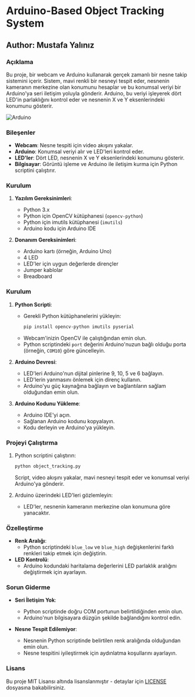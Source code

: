# Arduino-Based Object Tracking System

## Author: Mustafa Yalınız

### Açıklama
Bu proje, bir webcam ve Arduino kullanarak gerçek zamanlı bir nesne takip sistemini içerir. Sistem, mavi renkli bir nesneyi tespit eder, nesnenin kameranın merkezine olan konumunu hesaplar ve bu konumsal veriyi bir Arduino'ya seri iletişim yoluyla gönderir. Arduino, bu veriyi işleyerek dört LED'in parlaklığını kontrol eder ve nesnenin X ve Y eksenlerindeki konumunu gösterir.

![Arduino](images/arduino_serial.gif)


### Bileşenler
- **Webcam**: Nesne tespiti için video akışını yakalar.
- **Arduino**: Konumsal veriyi alır ve LED'leri kontrol eder.
- **LED'ler**: Dört LED, nesnenin X ve Y eksenlerindeki konumunu gösterir.
- **Bilgisayar**: Görüntü işleme ve Arduino ile iletişim kurma için Python scriptini çalıştırır.

### Kurulum
1. **Yazılım Gereksinimleri**:
   - Python 3.x
   - Python için OpenCV kütüphanesi (`opencv-python`)
   - Python için imutils kütüphanesi (`imutils`)
   - Arduino kodu için Arduino IDE

2. **Donanım Gereksinimleri**:
   - Arduino kartı (örneğin, Arduino Uno)
   - 4 LED
   - LED'ler için uygun değerlerde dirençler
   - Jumper kablolar
   - Breadboard

### Kurulum
1. **Python Scripti**:
   - Gerekli Python kütüphanelerini yükleyin:
     ```bash
     pip install opencv-python imutils pyserial
     ```
   - Webcam'inizin OpenCV ile çalıştığından emin olun.
   - Python scriptindeki `port` değerini Arduino'nuzun bağlı olduğu porta (örneğin, `COM10`) göre güncelleyin.

2. **Arduino Devresi**:
   - LED'leri Arduino'nun dijital pinlerine 9, 10, 5 ve 6 bağlayın.
   - LED'lerin yanmasını önlemek için direnç kullanın.
   - Arduino'yu güç kaynağına bağlayın ve bağlantıların sağlam olduğundan emin olun.

3. **Arduino Kodunu Yükleme**:
   - Arduino IDE'yi açın.
   - Sağlanan Arduino kodunu kopyalayın.
   - Kodu derleyin ve Arduino'ya yükleyin.

### Projeyi Çalıştırma
1. Python scriptini çalıştırın:
   ```bash
   python object_tracking.py
   ```
   Script, video akışını yakalar, mavi nesneyi tespit eder ve konumsal veriyi Arduino'ya gönderir.

2. Arduino üzerindeki LED'leri gözlemleyin:
   - LED'ler, nesnenin kameranın merkezine olan konumuna göre yanacaktır.

### Özelleştirme
- **Renk Aralığı**:
  - Python scriptindeki `blue_low` ve `blue_high` değişkenlerini farklı renkleri takip etmek için değiştirin.
- **LED Kontrolü**:
  - Arduino kodundaki haritalama değerlerini LED parlaklık aralığını değiştirmek için ayarlayın.

### Sorun Giderme
- **Seri İletişim Yok**:
  - Python scriptinde doğru COM portunun belirtildiğinden emin olun.
  - Arduino'nun bilgisayara düzgün şekilde bağlandığını kontrol edin.

- **Nesne Tespit Edilemiyor**:
  - Nesnenin Python scriptinde belirtilen renk aralığında olduğundan emin olun.
  - Nesne tespitini iyileştirmek için aydınlatma koşullarını ayarlayın.

### Lisans
Bu proje MIT Lisansı altında lisanslanmıştır - detaylar için [LICENSE](LICENSE) dosyasına bakabilirsiniz.
